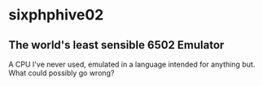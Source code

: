 # sixphphive02
## The world's least sensible 6502 Emulator

A CPU I've never used, emulated in a language intended for anything but. What could possibly go wrong?